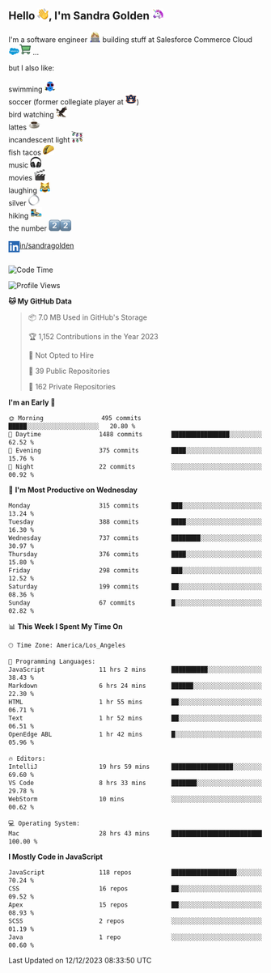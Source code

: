 ## Hello <img src="./static/emoji/wave.png" width="22" />, I'm Sandra Golden <img src="./static/emoji/unicorn-face.png" width="22" />

I'm a software engineer <img src="./static/emoji/female-technologist.png" width="22" /> building stuff at Salesforce Commerce Cloud <img src="./static/emoji/salesforce.png" width="22" /><img src="./static/emoji/commerce-cloud.png" width="22" />&nbsp;...

but I also like:<br/><br/>
swimming <img alt="swimming" src="./static/emoji/keep-swimming.png" width="22" /><br/>
soccer  (former collegiate player at <img src="./static/emoji/auburn.png" width="22" />)<br/>
bird watching <img src="./static/emoji/eagle.png" width="22" /><br/>
lattes <img src="./static/emoji/coffee.png" width="22" /><br/>
incandescent light <img src="./static/emoji/lights.png" width="22" /><br/>
fish tacos <img src="./static/emoji/taco.png" width="22" /><br/>
music <img src="./static/emoji/headphones.png" width="22" /><br/>
movies <img src="./static/emoji/movie-clapper.png" width="22" /><br/>
laughing <img src="./static/emoji/joy-cat.png" width="22" /><br/>
silver <img src="./static/emoji/silver-hoop.png" width="22" /><br/>
hiking <img src="./static/emoji/hiker.png" width="22" /><br/>
the number <img src="./static/emoji/two.png" width="22" /><img src="./static/emoji/two.png" width="22" />
<br/><br/>
<img align="left" alt="Sandra Golden | LinkedIn" width="22px" src="./static/emoji/linkedin.png" /> <a href="https://www.linkedin.com/in/sandragolden/">in/sandragolden</a>
<br/><br/>
<!--START_SECTION:waka-->
![Code Time](http://img.shields.io/badge/Code%20Time-39%20hrs%2058%20mins-blue)

![Profile Views](http://img.shields.io/badge/Profile%20Views-335-blue)

**🐱 My GitHub Data** 

> 📦 7.0 MB Used in GitHub's Storage 
 > 
> 🏆 1,152 Contributions in the Year 2023
 > 
> 🚫 Not Opted to Hire
 > 
> 📜 39 Public Repositories 
 > 
> 🔑 162 Private Repositories 
 > 
**I'm an Early 🐤** 

```text
🌞 Morning                495 commits         █████░░░░░░░░░░░░░░░░░░░░   20.80 % 
🌆 Daytime                1488 commits        ████████████████░░░░░░░░░   62.52 % 
🌃 Evening                375 commits         ████░░░░░░░░░░░░░░░░░░░░░   15.76 % 
🌙 Night                  22 commits          ░░░░░░░░░░░░░░░░░░░░░░░░░   00.92 % 
```
📅 **I'm Most Productive on Wednesday** 

```text
Monday                   315 commits         ███░░░░░░░░░░░░░░░░░░░░░░   13.24 % 
Tuesday                  388 commits         ████░░░░░░░░░░░░░░░░░░░░░   16.30 % 
Wednesday                737 commits         ████████░░░░░░░░░░░░░░░░░   30.97 % 
Thursday                 376 commits         ████░░░░░░░░░░░░░░░░░░░░░   15.80 % 
Friday                   298 commits         ███░░░░░░░░░░░░░░░░░░░░░░   12.52 % 
Saturday                 199 commits         ██░░░░░░░░░░░░░░░░░░░░░░░   08.36 % 
Sunday                   67 commits          █░░░░░░░░░░░░░░░░░░░░░░░░   02.82 % 
```


📊 **This Week I Spent My Time On** 

```text
🕑︎ Time Zone: America/Los_Angeles

💬 Programming Languages: 
JavaScript               11 hrs 2 mins       ██████████░░░░░░░░░░░░░░░   38.43 % 
Markdown                 6 hrs 24 mins       ██████░░░░░░░░░░░░░░░░░░░   22.30 % 
HTML                     1 hr 55 mins        ██░░░░░░░░░░░░░░░░░░░░░░░   06.71 % 
Text                     1 hr 52 mins        ██░░░░░░░░░░░░░░░░░░░░░░░   06.51 % 
OpenEdge ABL             1 hr 42 mins        █░░░░░░░░░░░░░░░░░░░░░░░░   05.96 % 

🔥 Editors: 
IntelliJ                 19 hrs 59 mins      █████████████████░░░░░░░░   69.60 % 
VS Code                  8 hrs 33 mins       ███████░░░░░░░░░░░░░░░░░░   29.78 % 
WebStorm                 10 mins             ░░░░░░░░░░░░░░░░░░░░░░░░░   00.62 % 

💻 Operating System: 
Mac                      28 hrs 43 mins      █████████████████████████   100.00 % 
```

**I Mostly Code in JavaScript** 

```text
JavaScript               118 repos           ██████████████████░░░░░░░   70.24 % 
CSS                      16 repos            ██░░░░░░░░░░░░░░░░░░░░░░░   09.52 % 
Apex                     15 repos            ██░░░░░░░░░░░░░░░░░░░░░░░   08.93 % 
SCSS                     2 repos             ░░░░░░░░░░░░░░░░░░░░░░░░░   01.19 % 
Java                     1 repo              ░░░░░░░░░░░░░░░░░░░░░░░░░   00.60 % 
```




 Last Updated on 12/12/2023 08:33:50 UTC
<!--END_SECTION:waka-->
